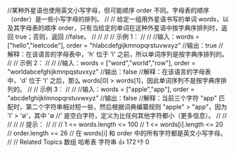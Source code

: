 //某种外星语也使用英文小写字母，但可能顺序 order 不同。字母表的顺序（order）是一些小写字母的排列。 
//
// 给定一组用外星语书写的单词 words，以及其字母表的顺序 order，只有当给定的单词在这种外星语中按字典序排列时，返回 true；否则，返回 
//false。 
//
// 
//
// 示例 1： 
//
// 
//输入：words = ["hello","leetcode"], order = "hlabcdefgijkmnopqrstuvwxyz"
//输出：true
//解释：在该语言的字母表中，'h' 位于 'l' 之前，所以单词序列是按字典序排列的。 
//
// 示例 2： 
//
// 
//输入：words = ["word","world","row"], order = "worldabcefghijkmnpqstuvxyz"
//输出：false
//解释：在该语言的字母表中，'d' 位于 'l' 之后，那么 words[0] > words[1]，因此单词序列不是按字典序排列的。 
//
// 示例 3： 
//
// 
//输入：words = ["apple","app"], order = "abcdefghijklmnopqrstuvwxyz"
//输出：false
//解释：当前三个字符 "app" 匹配时，第二个字符串相对短一些，然后根据词典编纂规则 "apple" > "app"，因为 'l' > '∅'，其中 '∅
//' 是空白字符，定义为比任何其他字符都小（更多信息）。
// 
//
// 
//
// 提示： 
//
// 
// 1 <= words.length <= 100 
// 1 <= words[i].length <= 20 
// order.length == 26 
// 在 words[i] 和 order 中的所有字符都是英文小写字母。 
// 
// Related Topics 数组 哈希表 字符串 👍 172 👎 0
